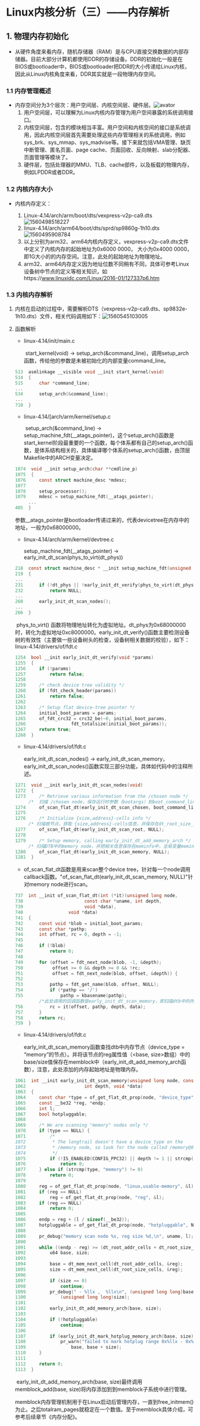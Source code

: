 # Linux内核分析（三）——内存解析

## 1. 物理内存初始化

- 从硬件角度来看内存，随机存储器（RAM）是与CPU直接交换数据的内部存储器。目前大部分计算机都使用DDR的存储设备。DDR的初始化一般是在BIOS或bootloader中，BIOS或bootloader把DDR的大小传递给Linux内核，因此从Linux内核角度来看，DDR其实就是一段物理内存空间。

### 1.1 内存管理概述

- 内存空间分为3个层次：用户空间层、内核空间层、硬件层。![avator](../picture/内存管理框图.png)
  1. 用户空间层，可以理解为Linux内核内存管理为用户空间暴露的系统调用接口。
  2. 内核空间层，包含的模块相当丰富。用户空间和内核空间的接口是系统调用，因此内核空间层首先需要处理这些内存管理相关的系统调用，例如sys_brk、sys_mmap、sys_madvise等。接下来就包括VMA管理、缺页中断管理、匿名页面、page cache、页面回收、反向映射、slab分配器、页面管理等模块了。
  3. 硬件层，包括处理器的MMU、TLB、cache部件，以及板载的物理内存，例如LPDDR或者DDR。

### 1.2 内核内存大小

- 内核内存定义：

  1. Linux-4.14/arch/arm/boot/dts/vexpress-v2p-ca9.dts               ![1560498518227](../picture/arm32内核内存定义.png)
  2. linux-4.14/arch/arm64/boot/dts/sprd/sp9860g-1h10.dts![1560495908784](../picture/arm64内核内存定义.png)
  3. 以上分别为arm32、arm64内核内存定义，vexpress-v2p-ca9.dts文件中定义了内核内存的起始地址为0x6000 0000， 大小为0x4000 0000，即1G大小的的内存空间。注意，此处的起始地址为物理地址。
  4. arm32、arm64内存定义因为地址位数不同稍有不同，具体可参考Linux设备树中节点的定义等相关知识，如https://www.linuxidc.com/Linux/2016-01/127337p6.htm

### 1.3 内核内存解析

1. 内核在启动的过程中，需要解析DTS（vexpress-v2p-ca9.dts、sp9832e-1h10.dts）文件，相关代码调用如下：![1560545103005](../picture/内存dts解析函数调用关系.png)

   

2. 函数解析

   - linux-4.14/init/main.c

     ​		start_kernel(void) -> setup_arch(&command_line)，调用setup_arch函数，传给他的参数是未被初始化的内部变量command_line。

   ```c
   513  asmlinkage __visible void __init start_kernel(void)
   514  {
   515  	char *command_line;
   ...
   534  	setup_arch(&command_line);
   ...
   710  }
   ```

   - linux-4.14/[arch/arm/kernel/setup.c

     ​		setup_arch(&command_line) -> setup_machine_fdt(__atags_pointer)，这个setup_arch()函数是start_kernel阶段最重要的一个函数，每个体系都有自己的setup_arch()函数，是体系结构相关的，具体编译哪个体系的setup_arch()函数，由顶层Makefile中的ARCH变量决定。

   ```c
   1074  void __init setup_arch(char **cmdline_p)
   1075  {
   1076  	const struct machine_desc *mdesc;
   1077  
   1078  	setup_processor();
   1079  	mdesc = setup_machine_fdt(__atags_pointer);
   		...
   405  }
   ```

   ​		参数__atags_pointer是bootloader传递过来的，代表devicetree在内存中的地址，一般为0x68000000。

   - linux-4.14/arch/arm/kernel/devtree.c

     setup_machine_fdt(__atags_pointer) -> early_init_dt_scan(phys_to_virt(dt_phys))

   ```C
   218  const struct machine_desc * __init setup_machine_fdt(unsigned int dt_phys)
   219  {
   ...  
   231  	if (!dt_phys || !early_init_dt_verify(phys_to_virt(dt_phys)))
   232  		return NULL;
   ...
   260  	early_init_dt_scan_nodes();
   ...
   266  }
   ```

   ​		phys_to_virt() 函数将物理地址转化为虚拟地址。dt_phys为0x68000000时，转化为虚拟地址0xc8000000。early_init_dt_verify()函数主要检测设备树的有效性（主要做一些设备树头的检查，设备树相关数据的校验），如下：linux-4.14/drivers/of/fdt.c

   ```c
   1254  bool __init early_init_dt_verify(void *params)
   1255  {
   1256  	if (!params)
   1257  		return false;
   1258  
   1259  	/* check device tree validity */
   1260  	if (fdt_check_header(params))
   1261  		return false;
   1262  
   1263  	/* Setup flat device-tree pointer */
   1264  	initial_boot_params = params;
   1265  	of_fdt_crc32 = crc32_be(~0, initial_boot_params,
   1266  				fdt_totalsize(initial_boot_params));
   1267  	return true;
   1268  }
   ```

   

   - linux-4.14/drivers/of/fdt.c

     early_init_dt_scan_nodes() -> early_init_dt_scan_memory，early_init_dt_scan_nodes()函数实现三部分功能，具体如代码中的注释所述。

   ```c
   1271  void __init early_init_dt_scan_nodes(void)
   1272  {
   1273  	/* Retrieve various information from the /chosen node */
       	/*  扫描 /chosen node，保存运行时参数（bootargs）到boot_command_line，此外，还处理initrd相关的property，并保存在initrd_start和initrd_end这两个全局变量中 */
   1274  	of_scan_flat_dt(early_init_dt_scan_chosen, boot_command_line);
   1275  
   1276  	/* Initialize {size,address}-cells info */
       	/* 扫描根节点，获取 {size,address}-cells信息，并保存在dt_root_size_cells和dt_root_addr_cells全局变量中 */ 
   1277  	of_scan_flat_dt(early_init_dt_scan_root, NULL);
   1278  
   1279  	/* Setup memory, calling early_init_dt_add_memory_arch */
       	/* 扫描DTB中的memory node，并把相关信息保存在meminfo中，全局变量meminfo保存了系统内存相关的信息。*/ 
   1280  	of_scan_flat_dt(early_init_dt_scan_memory, NULL);
   1281  }
   ```

   

   - of_scan_flat_dt函数是用来scan整个device  tree，针对每一个node调用callback函数。"of_scan_flat_dt(early_init_dt_scan_memory, NULL)"针对memory node进行scan。 

   ```c
   737  int __init of_scan_flat_dt(int (*it)(unsigned long node,
   738  				     const char *uname, int depth,
   739  				     void *data),
   740  			   void *data)
   741  {
   742  	const void *blob = initial_boot_params;
   743  	const char *pathp;
   744  	int offset, rc = 0, depth = -1;
   745  
   746  	if (!blob)
   747  		return 0;
   748  
   749  	for (offset = fdt_next_node(blob, -1, &depth);
   750  	     offset >= 0 && depth >= 0 && !rc;
   751  	     offset = fdt_next_node(blob, offset, &depth)) {
   752  
   753  		pathp = fdt_get_name(blob, offset, NULL);
   754  		if (*pathp == '/')
   755  			pathp = kbasename(pathp);
       		/*此处调用的回调函数是early_init_dt_scan_memory，即扫描dtb中的所有device_type = “memory”的节点*/
   756  		rc = it(offset, pathp, depth, data);
   757  	}
   758  	return rc;
   759  }
   ```

   

   - linux-4.14/drivers/of/fdt.c

     early_init_dt_scan_memory函数查找dtb中内存节点（device_type = “memory”的节点）。并将该节点的reg属性值（<base, size>数组）中的base/size值保存在memblock中（early_init_dt_add_memory_arch函数），注意，此处添加的内存起始地址是物理内存。

   ```c
   1061  int __init early_init_dt_scan_memory(unsigned long node, const char *uname,
   1062  				     int depth, void *data)
   1063  {
   1064  	const char *type = of_get_flat_dt_prop(node, "device_type", NULL);
   1065  	const __be32 *reg, *endp;
   1066  	int l;
   1067  	bool hotpluggable;
   1068  
   1069  	/* We are scanning "memory" nodes only */
   1070  	if (type == NULL) {
   1071  		/*
   1072  		 * The longtrail doesn't have a device_type on the
   1073  		 * /memory node, so look for the node called /memory@0.
   1074  		 */
   1075  		if (!IS_ENABLED(CONFIG_PPC32) || depth != 1 || strcmp(uname, "memory@0") != 0)
   1076  			return 0;
   1077  	} else if (strcmp(type, "memory") != 0)
   1078  		return 0;
   1079  
   1080  	reg = of_get_flat_dt_prop(node, "linux,usable-memory", &l);
   1081  	if (reg == NULL)
   1082  		reg = of_get_flat_dt_prop(node, "reg", &l);
   1083  	if (reg == NULL)
   1084  		return 0;
   1085  
   1086  	endp = reg + (l / sizeof(__be32));
   1087  	hotpluggable = of_get_flat_dt_prop(node, "hotpluggable", NULL);
   1088  
   1089  	pr_debug("memory scan node %s, reg size %d,\n", uname, l);
   1090  
   1091  	while ((endp - reg) >= (dt_root_addr_cells + dt_root_size_cells)) {
   1092  		u64 base, size;
   1093  
   1094  		base = dt_mem_next_cell(dt_root_addr_cells, &reg);
   1095  		size = dt_mem_next_cell(dt_root_size_cells, &reg);
   1096  
   1097  		if (size == 0)
   1098  			continue;
   1099  		pr_debug(" - %llx ,  %llx\n", (unsigned long long)base,
   1100  		    (unsigned long long)size);
   1101  
   1102  		early_init_dt_add_memory_arch(base, size);
   1103  
   1104  		if (!hotpluggable)
   1105  			continue;
   1106  
   1107  		if (early_init_dt_mark_hotplug_memory_arch(base, size))
   1108  			pr_warn("failed to mark hotplug range 0x%llx - 0x%llx\n",
   1109  				base, base + size);
   1110  	}
   1111  
   1112  	return 0;
   1113  }
   ```

   ​		early_init_dt_add_memory_arch(base, size)最终调用memblock_add(base, size)将内存添加到到memblock子系统中进行管理。

   ​		memblock内存管理机制用于在Linux启动后管理内存，一直到free_initmem()为止。之后totalram_pages就稳定在一个数值。至于memblock具体介绍，可参考后续章节《内存分配》。